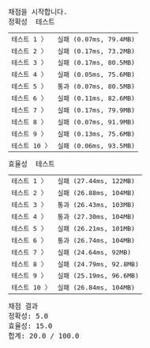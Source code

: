 <pre class="console-content"><div></div><div class="console-heading">채점을 시작합니다.</div><div class="console-message">정확성  테스트</div><table class="console-test-group" data-category="correctness"><tbody><tr data-testcase-id="32749"><td valign="top" class="td-label">테스트 1 <span>〉</span></td><td class="result failed">실패 (0.07ms, 79.4MB)</td></tr><tr data-testcase-id="32750"><td valign="top" class="td-label">테스트 2 <span>〉</span></td><td class="result failed">실패 (0.17ms, 73.2MB)</td></tr><tr data-testcase-id="32751"><td valign="top" class="td-label">테스트 3 <span>〉</span></td><td class="result failed">실패 (0.17ms, 80.5MB)</td></tr><tr data-testcase-id="32752"><td valign="top" class="td-label">테스트 4 <span>〉</span></td><td class="result failed">실패 (0.05ms, 75.6MB)</td></tr><tr data-testcase-id="32753"><td valign="top" class="td-label">테스트 5 <span>〉</span></td><td class="result passed">통과 (0.07ms, 80.5MB)</td></tr><tr data-testcase-id="32754"><td valign="top" class="td-label">테스트 6 <span>〉</span></td><td class="result failed">실패 (0.11ms, 82.6MB)</td></tr><tr data-testcase-id="32755"><td valign="top" class="td-label">테스트 7 <span>〉</span></td><td class="result failed">실패 (0.17ms, 79.9MB)</td></tr><tr data-testcase-id="32756"><td valign="top" class="td-label">테스트 8 <span>〉</span></td><td class="result failed">실패 (0.07ms, 91.9MB)</td></tr><tr data-testcase-id="32757"><td valign="top" class="td-label">테스트 9 <span>〉</span></td><td class="result failed">실패 (0.13ms, 75.6MB)</td></tr><tr data-testcase-id="32758"><td valign="top" class="td-label">테스트 10 <span>〉</span></td><td class="result failed">실패 (0.06ms, 93.5MB)</td></tr></tbody></table><div class="console-message">효율성  테스트</div><table class="console-test-group" data-category="effectiveness"><tbody><tr data-testcase-id="32760"><td valign="top" class="td-label">테스트 1 <span>〉</span></td><td class="result failed">실패 (27.44ms, 122MB)</td></tr><tr data-testcase-id="32761"><td valign="top" class="td-label">테스트 2 <span>〉</span></td><td class="result failed">실패 (26.88ms, 104MB)</td></tr><tr data-testcase-id="32762"><td valign="top" class="td-label">테스트 3 <span>〉</span></td><td class="result passed">통과 (26.43ms, 103MB)</td></tr><tr data-testcase-id="32763"><td valign="top" class="td-label">테스트 4 <span>〉</span></td><td class="result passed">통과 (27.30ms, 104MB)</td></tr><tr data-testcase-id="32764"><td valign="top" class="td-label">테스트 5 <span>〉</span></td><td class="result failed">실패 (26.21ms, 101MB)</td></tr><tr data-testcase-id="32765"><td valign="top" class="td-label">테스트 6 <span>〉</span></td><td class="result passed">통과 (26.74ms, 104MB)</td></tr><tr data-testcase-id="32766"><td valign="top" class="td-label">테스트 7 <span>〉</span></td><td class="result failed">실패 (24.64ms, 92MB)</td></tr><tr data-testcase-id="32767"><td valign="top" class="td-label">테스트 8 <span>〉</span></td><td class="result failed">실패 (24.79ms, 92.8MB)</td></tr><tr data-testcase-id="32768"><td valign="top" class="td-label">테스트 9 <span>〉</span></td><td class="result failed">실패 (25.19ms, 96.6MB)</td></tr><tr data-testcase-id="32769"><td valign="top" class="td-label">테스트 10 <span>〉</span></td><td class="result failed">실패 (26.84ms, 104MB)</td></tr></tbody></table><div class="console-heading">채점 결과</div><div class="console-message">정확성: 5.0</div><div class="console-message">효율성: 15.0</div><div class="console-message">합계: 20.0 / 100.0</div></pre>
